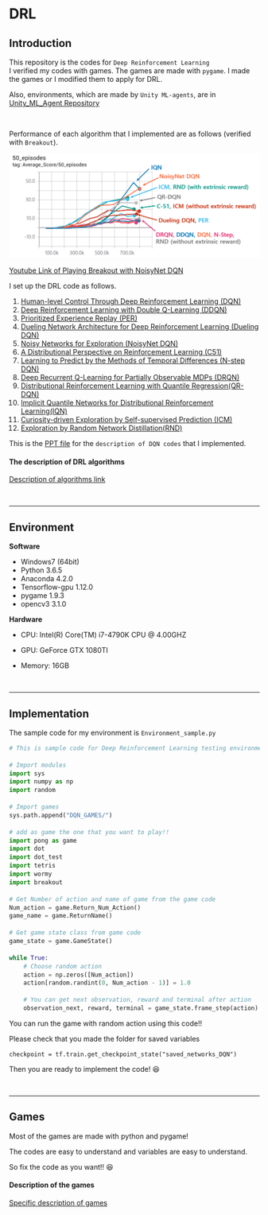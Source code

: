 # DRL

## Introduction
This repository is the codes for `Deep Reinforcement Learning`
<br> I verified my codes with games. The games are made with `pygame`. I made the games or I modified them to apply for DRL. 

Also, environments, which are made by `Unity ML-agents`, are in  [Unity_ML_Agent Repository](https://github.com/Kyushik/Unity_ML_Agent)

<br>

Performance of each algorithm that I implemented are as follows (verified with `Breakout`).  

![Performance](./Image/Performance.png)

[Youtube Link of Playing Breakout with NoisyNet DQN](https://youtu.be/h8UtVZ5XCtY)



 I set up the DRL code as follows. 

1. [Human-level Control Through Deep Reinforcement Learning (DQN)](https://storage.googleapis.com/deepmind-media/dqn/DQNNaturePaper.pdf)
2. [Deep Reinforcement Learning with Double Q-Learning (DDQN)](https://arxiv.org/abs/1509.06461) 
3. [Prioritized Experience Replay (PER)](https://arxiv.org/abs/1511.05952) 
4. [Dueling Network Architecture for Deep Reinforcement Learning (Dueling DQN)](https://arxiv.org/abs/1511.06581)
5. [Noisy Networks for Exploration (NoisyNet DQN)](https://arxiv.org/abs/1706.10295) 
6. [A Distributional Perspective on Reinforcement Learning (C51)](https://arxiv.org/abs/1707.06887) 
7. [Learning to Predict by the Methods of Temporal Differences (N-step DQN)](http://incompleteideas.net/papers/sutton-88-with-erratum.pdf) 
8. [Deep Recurrent Q-Learning for Partially Observable MDPs (DRQN)](https://arxiv.org/abs/1507.06527) 
9. [Distributional Reinforcement Learning with Quantile Regression(QR-DQN)](https://arxiv.org/abs/1710.10044)
10. [Implicit Quantile Networks for Distributional Reinforcement Learning(IQN)](https://arxiv.org/abs/1806.06923)
11. [Curiosity-driven Exploration by Self-supervised Prediction (ICM)](https://arxiv.org/abs/1705.05363)
12. [Exploration by Random Network Distillation(RND)](https://arxiv.org/abs/1810.12894)


This is the [PPT file](https://www.dropbox.com/s/0o72oqe7f5kip4z/DQN.pdf?dl=0) for the `description of DQN codes` that I implemented. 



#### The description of DRL algorithms

[Description of algorithms link](https://github.com/Kyushik/DRL/blob/master/README_Algorithms.md)

<br>

---
## Environment
**Software**
* Windows7 (64bit)
* Python 3.6.5
* Anaconda 4.2.0
* Tensorflow-gpu 1.12.0
* pygame 1.9.3
* opencv3 3.1.0

**Hardware**

* CPU: Intel(R) Core(TM) i7-4790K CPU @ 4.00GHZ

* GPU: GeForce GTX 1080TI

* Memory: 16GB

  <br>

---
## Implementation
The sample code for my environment is `Environment_sample.py`

```python
# This is sample code for Deep Reinforcement Learning testing environment 

# Import modules
import sys 
import numpy as np
import random

# Import games
sys.path.append("DQN_GAMES/")

# add as game the one that you want to play!! 
import pong as game
import dot  
import dot_test  
import tetris  
import wormy
import breakout

# Get Number of action and name of game from the game code
Num_action = game.Return_Num_Action()
game_name = game.ReturnName()

# Get game state class from game code
game_state = game.GameState()

while True:
    # Choose random action
    action = np.zeros([Num_action])
    action[random.randint(0, Num_action - 1)] = 1.0

    # You can get next observation, reward and terminal after action
    observation_next, reward, terminal = game_state.frame_step(action)
```

You can run the game with random action using this code!! 



Please check that you made the folder for saved variables

```
checkpoint = tf.train.get_checkpoint_state("saved_networks_DQN")
```

Then you are ready to implement the code! :laughing:

<br>

---
## Games 
Most of the games are made with python and pygame! 

The codes are easy to understand and variables are easy to understand. 

So fix the code as you want!! :laughing: 



#### Description of the games

[Specific description of games](https://github.com/Kyushik/DRL/blob/master/README_Games.md)
